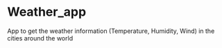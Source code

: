 # Weather_app

App to get the weather information (Temperature, Humidity, Wind) in the cities around the world

